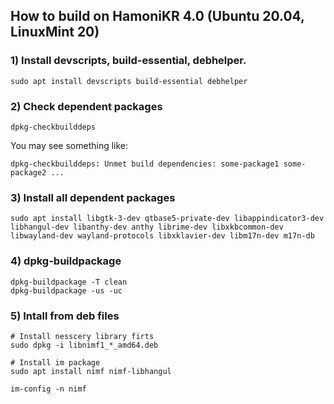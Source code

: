 ## How to build on HamoniKR 4.0 (Ubuntu 20.04, LinuxMint 20)

### 1) Install devscripts, build-essential, debhelper.

```
sudo apt install devscripts build-essential debhelper
```

### 2) Check dependent packages

```
dpkg-checkbuilddeps
```
You may see something like:

```
dpkg-checkbuilddeps: Unmet build dependencies: some-package1 some-package2 ...
```

### 3) Install all dependent packages

```
sudo apt install libgtk-3-dev qtbase5-private-dev libappindicator3-dev libhangul-dev libanthy-dev anthy librime-dev libxkbcommon-dev libwayland-dev wayland-protocols libxklavier-dev libm17n-dev m17n-db
```

### 4) dpkg-buildpackage

```
dpkg-buildpackage -T clean
dpkg-buildpackage -us -uc
```

### 5) Intall from deb files

```
# Install nesscery library firts
sudo dpkg -i libnimf1_*_amd64.deb 

# Install im package
sudo apt install nimf nimf-libhangul

im-config -n nimf
```
